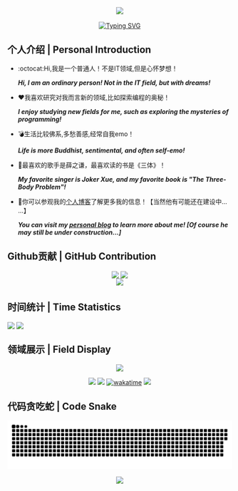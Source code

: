 <!-- 顶部图片 -->
<p align="center">
<img src="https://capsule-render.vercel.app/api?type=waving&color=timeGradient&height=300&&section=header&text=HI%20Welcome&fontSize=90&fontAlign=50&fontAlignY=30&desc=I%20am%20JasonShane!&descAlign=50&descSize=30&descAlignY=60&animation=twinkling" />
</p>

<!-- 介绍动图 -->
<p align="center">
<a href="https://git.io/typing-svg"><img src="https://readme-typing-svg.demolab.com?font=Fira+Code&pause=1000&width=435&lines=Welcome+to+my+Github+homepage" alt="Typing SVG" /></a>
</p>

## 个人介绍 | Personal Introduction
- :octocat:Hi,我是一个普通人！不是IT领域,但是心怀梦想！
  
  ***Hi, I am an ordinary person! Not in the IT field, but with dreams!***
- :hearts:我喜欢研究对我而言新的领域,比如探索编程的奥秘！
  
  ***I enjoy studying new fields for me, such as exploring the mysteries of programming!***
- :bomb:生活比较佛系,多愁善感,经常自我emo！
  
  ***Life is more Buddhist, sentimental, and often self-emo!***
- :book:最喜欢的歌手是薛之谦，最喜欢读的书是《三体》！
  
  ***My favorite singer is Joker Xue, and my favorite book is "The Three-Body Problem"!***
- :mag_right:你可以参观我的[个人博客](https://www.conanclub.eu.org/)了解更多我的信息！【当然他有可能还在建设中... ...】
  
  ***You can visit my [personal blog](https://www.conanclub.eu.org/) to learn more about me! [Of course he may still be under construction...]***

## Github贡献 | GitHub Contribution
<p align="center">
<!-- GitHub 统计卡片 -->
<img align="center" width="400" src="https://github-readme-stats.vercel.app/api?username=xJasonShane&theme=transparent&include_all_commits=true&show_icons=true&hide_border=true" />
<!-- GitHub 连续打卡 -->
<img align="center" width="400" src="https://streak-stats.demolab.com?user=xJasonShane&theme=transparent&hide_border=true" />
<br/>
<!-- GitHub 活动统计图 -->
<img width="800" src="https://github-readme-activity-graph.vercel.app/graph?username=xJasonShane&theme=github-compact&hide_border=true&area=true" />
</p>

## 时间统计 | Time Statistics
<img align="center" src="https://github-readme-stats.vercel.app/api/wakatime?username=JasonShane&theme=transparent&hide_border=true&layout=compact&langs_count=22" />
<img align="center" src="https://github-readme-stats.vercel.app/api/top-langs/?username=xJasonShane&theme=transparent&hide_border=true&layout=donut-vertical&langs_count=6" />

## 领域展示 | Field Display
<p align="center">
<!-- 技术栈图标 -->
<img align="center" src="https://skillicons.dev/icons?i=py,django,qt,md,git,github,vscode,ps,pr,ae,ai,gmail,notion,obsidian&theme=light&perline=7" />
<!-- 徽章图标 -->
<p align="center">
<a href="https://github.com/xJasonShane"><img src="https://img.shields.io/badge/GitHub-xJasonShane-blue?logo=github" /></a>
<a href="https://space.bilibili.com/159285873"><img src="https://img.shields.io/badge/哔哩哔哩-心恸是什么-blue?logo=bilibili" /></a>
<a href="https://wakatime.com/@jasonshane"><img src="https://wakatime.com/badge/user/4d9e14a8-51d0-45c5-85c9-cf71d46d777b.svg" alt="wakatime"></a>
<!-- 访客统计 -->
<img src="https://komarev.com/ghpvc/?username=xJasonShane" />
</p>

## 代码贪吃蛇 | Code Snake
<!-- 加载贪吃蛇动画 -->
<picture>
  <source media="(prefers-color-scheme: dark)" srcset="https://github.com/xJasonShane/xJasonShane/blob/output/github-contribution-grid-snake-dark.svg">
  <source media="(prefers-color-scheme: light)" srcset="https://github.com/xJasonShane/xJasonShane/blob/output/github-contribution-grid-snake.svg">
  <img alt="github contribution grid snake animation" src="https://github.com/xJasonShane/xJasonShane/blob/output/github-contribution-grid-snake.svg">
</picture>
<!-- 底部图片 -->
<p align="center">
<img src="https://capsule-render.vercel.app/api?type=waving&color=timeGradient&height=300&&section=footer&text=THE%20END&fontSize=90&fontAlign=50&fontAlignY=70&desc=Thank%20your%20for%20visiting!&descAlign=50&descSize=30&descAlignY=40&animation=twinkling" />
</p>
